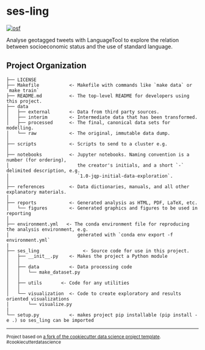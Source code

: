 ses-ling
==============================
[![osf](https://img.shields.io/badge/doi-10.17605%2Fosf.io%2Fc86ge-blue.svg?style=flat-square)](https://doi.org/10.17605/osf.io/c86ge)

Analyse geotagged tweets with LanguageTool to explore the relation between socioeconomic
status and the use of standard language.

Project Organization
------------

    ├── LICENSE
    ├── Makefile           <- Makefile with commands like `make data` or `make train`
    ├── README.md          <- The top-level README for developers using this project.
    ├── data
    │   ├── external       <- Data from third party sources.
    │   ├── interim        <- Intermediate data that has been transformed.
    │   ├── processed      <- The final, canonical data sets for modelling.
    │   └── raw            <- The original, immutable data dump.
    │
    ├── scripts            <- Scripts to send to a cluster e.g.
    │
    ├── notebooks          <- Jupyter notebooks. Naming convention is a number (for ordering),
    │                         the creator's initials, and a short `-` delimited description, e.g.
    │                         `1.0-jqp-initial-data-exploration`.
    │
    ├── references         <- Data dictionaries, manuals, and all other explanatory materials.
    │
    ├── reports            <- Generated analysis as HTML, PDF, LaTeX, etc.
    │   └── figures        <- Generated graphics and figures to be used in reporting
    │
    ├── environment.yml   <- The conda environment file for reproducing the analysis environment, e.g.
    │                         generated with `conda env export -f environment.yml`
    |
    ├── ses_ling                <- Source code for use in this project.
    │   ├── __init__.py    <- Makes the project a Python module
    │   │
    │   ├── data           <- Data processing code
    │   │   └── make_dataset.py
    │   │
    │   ├── utils       <- Code for any utilities
    │   │
    │   └── visualization  <- Code to create exploratory and results oriented visualizations
    │       └── visualize.py
    |
    └── setup.py           <- makes project pip installable (pip install -e .) so ses_ling can be imported



--------

<p><small>Project based on <a target="_blank" href="https://github.com/drivendata/cookiecutter-data-science">a fork of the cookiecutter data science project template</a>. #cookiecutterdatascience</small></p>
